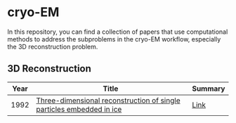 # cryo-EM

In this repository, you can find a collection of papers that use computational methods to address the subproblems in the cryo-EM workflow, especially the 3D reconstruction problem.
 
## 3D Reconstruction

|Year|Title|Summary|
|-----|-----|-----|
|1992|[Three-dimensional reconstruction of single particles embedded in ice](https://www.sciencedirect.com/science/article/abs/pii/030439919290233A)|[Link](https://docs.google.com/document/d/1ac22gWM7SBeIpnEA03AvReIOvElROb4Qt-2qFb1h4iA/edit?usp=sharing)|
